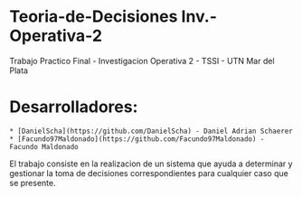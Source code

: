 # Teoria-de-Decisiones Inv.-Operativa-2
Trabajo Practico Final - Investigacion Operativa 2 - TSSI - UTN Mar del Plata

# Desarrolladores: 
	* [DanielScha](https://github.com/DanielScha) - Daniel Adrian Schaerer
	* [Facundo97Maldonado](https://github.com/Facundo97Maldonado) - Facundo Maldonado

El trabajo consiste en la realizacion de un sistema que ayuda a determinar y gestionar
la toma de decisiones correspondientes para cualquier caso que se presente.
